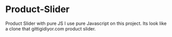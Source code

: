 # Product-Slider
Product Slider with pure JS
I use pure Javascript on this project. Its look like a clone that gittigidiyor.com product slider.
